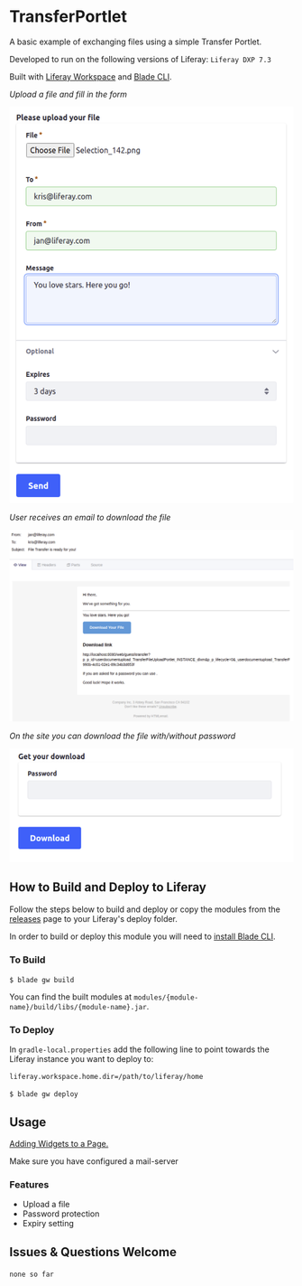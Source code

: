 # TransferPortlet

A basic example of exchanging files using a simple Transfer Portlet.

Developed to run on the following versions of Liferay: `Liferay DXP 7.3`

Built with [Liferay Workspace](https://help.liferay.com/hc/en-us/articles/360029147471-Liferay-Workspace) and [Blade CLI](https://help.liferay.com/hc/en-us/articles/360029147071-Blade-CLI).

*Upload a file and fill in the form*  

![screenshot1](img1.png)  

*User receives an email to download the file*  

![screenshot2](img2.png)  

*On the site you can download the file with/without password*  

![screenshot3](img3.png)

## How to Build and Deploy to Liferay

Follow the steps below to build and deploy or copy the modules from the [releases](../../releases) page to your Liferay's deploy folder.

In order to build or deploy this module you will need to [install Blade CLI](https://help.liferay.com/hc/en-us/articles/360028833852-Installing-Blade-CLI).

### To Build

`$ blade gw build`

You can find the built modules at `modules/{module-name}/build/libs/{module-name}.jar`.

### To Deploy

In `gradle-local.properties` add the following line to point towards the Liferay instance you want to deploy to:
```
liferay.workspace.home.dir=/path/to/liferay/home
```

`$ blade gw deploy`

## Usage

[Adding Widgets to a Page.](https://learn.liferay.com/dxp/7.x/en/site-building/creating-pages/using-widget-pages/adding-widgets-to-a-page.html)

Make sure you have configured a mail-server

### Features

* Upload a file
* Password protection
* Expiry setting

## Issues & Questions Welcome

`none so far`

